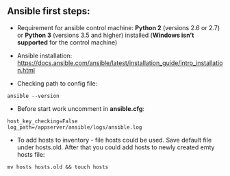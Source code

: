  ## Ansible first steps:

* Requirement for ansible control machine:
**Python 2** (versions 2.6 or 2.7) or **Python 3** (versions 3.5 and higher) installed (**Windows isn’t supported** for the control machine)

* Ansible installation:
https://docs.ansible.com/ansible/latest/installation_guide/intro_installation.html

* Checking path to config file:
```
ansible --version
```

* Before start work uncomment in **ansible.cfg**:
```
host_key_checking=False
log_path=/appserver/ansible/logs/ansible.log
```

* To add hosts to inventory - file hosts could be used. Save default file under hosts.old. After that you could add hosts to newly created emty hosts file:
```
mv hosts hosts.old && touch hosts
```
